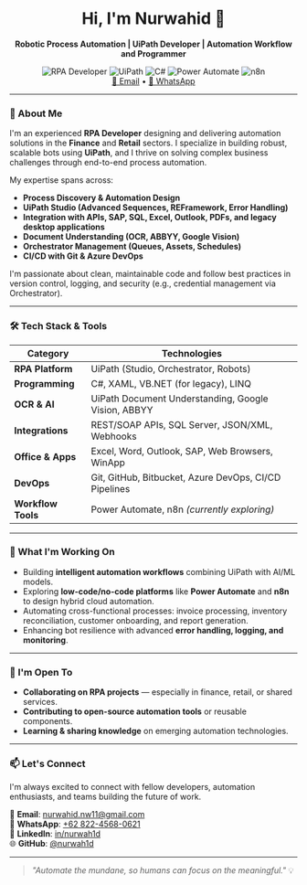 <!---
nurwah1d/nurwah1d is a ✨ special ✨ repository because its `README.md` (this file) appears on your GitHub profile.
You can click the Preview link to take a look at your changes.
--->

<div align="center">
  <h1>Hi, I'm Nurwahid 👋</h1>
  <p><strong>Robotic Process Automation | UiPath Developer | Automation Workflow and Programmer</strong></p>
  <img src="https://img.shields.io/badge/-RPA_Developer-blue?style=flat&logo=UiPath&logoColor=white" alt="RPA Developer"/>
  <img src="https://img.shields.io/badge/-UiPath-orange?style=flat&logo=uipath&logoColor=white" alt="UiPath">
  <img src="https://img.shields.io/badge/-C%23-blue?style=flat&logo=c-sharp&logoColor=white" alt="C#"/>
  <img src="https://img.shields.io/badge/-Power_Automate-purple?style=flat&logo=microsoft-power-automate&logoColor=white" alt="Power Automate"/>
  <img src="https://img.shields.io/badge/-n8n-black?style=flat&logo=n8n&logoColor=green" alt="n8n"/>
  <br/>
  <a href="mailto:nurwahid.dev@gmail.com">📧 Email</a> • 
  <a href="https://wa.me/6282245680621">📱 WhatsApp</a>
</div>

---

### 🧠 About Me

I'm an experienced **RPA Developer** designing and delivering automation solutions in the **Finance** and **Retail** sectors. I specialize in building robust, scalable bots using **UiPath**, and I thrive on solving complex business challenges through end-to-end process automation.

My expertise spans across:
- **Process Discovery & Automation Design**
- **UiPath Studio (Advanced Sequences, REFramework, Error Handling)**
- **Integration with APIs, SAP, SQL, Excel, Outlook, PDFs, and legacy desktop applications**
- **Document Understanding (OCR, ABBYY, Google Vision)**
- **Orchestrator Management (Queues, Assets, Schedules)**
- **CI/CD with Git & Azure DevOps**

I'm passionate about clean, maintainable code and follow best practices in version control, logging, and security (e.g., credential management via Orchestrator).

---

### 🛠️ Tech Stack & Tools

| Category           | Technologies |
|--------------------|------------|
| **RPA Platform**   | UiPath (Studio, Orchestrator, Robots) |
| **Programming**    | C#, XAML, VB.NET (for legacy), LINQ |
| **OCR & AI**       | UiPath Document Understanding, Google Vision, ABBYY |
| **Integrations**   | REST/SOAP APIs, SQL Server, JSON/XML, Webhooks |
| **Office & Apps**  | Excel, Word, Outlook, SAP, Web Browsers, WinApp |
| **DevOps**         | Git, GitHub, Bitbucket, Azure DevOps, CI/CD Pipelines |
| **Workflow Tools** | Power Automate, n8n *(currently exploring)* |

---

### 🚀 What I'm Working On

- Building **intelligent automation workflows** combining UiPath with AI/ML models.
- Exploring **low-code/no-code platforms** like **Power Automate** and **n8n** to design hybrid cloud automation.
- Automating cross-functional processes: invoice processing, inventory reconciliation, customer onboarding, and report generation.
- Enhancing bot resilience with advanced **error handling, logging, and monitoring**.

---

### 🤝 I'm Open To

- **Collaborating on RPA projects** — especially in finance, retail, or shared services.
- **Contributing to open-source automation tools** or reusable components.
- **Learning & sharing knowledge** on emerging automation technologies.

---

### 📫 Let's Connect

I'm always excited to connect with fellow developers, automation enthusiasts, and teams building the future of work.

📧 **Email**: [nurwahid.nw11@gmail.com](mailto:nurwahid.dev@gmail.com)  
📱 **WhatsApp**: [+62 822-4568-0621](https://wa.me/6282245680621)  
🔗 **LinkedIn**: [in/nurwah1d](https://www.linkedin.com/in/nurwah1d/)  
🌐 **GitHub**: [@nurwah1d](https://github.com/nurwah1d)

---

> *"Automate the mundane, so humans can focus on the meaningful."* 💡
